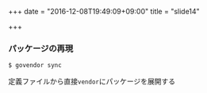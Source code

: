 +++
date = "2016-12-08T19:49:09+09:00"
title = "slide14"

+++



### パッケージの再現

```bash
$ govendor sync
```

定義ファイルから直接`vendor`にパッケージを展開する

